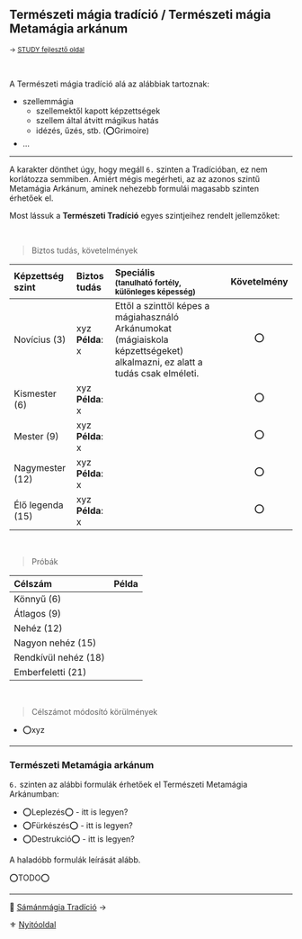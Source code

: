 ## Természeti mágia tradíció / Természeti mágia Metamágia arkánum

<sub>→ [STUDY fejlesztő oldal](https://github.com/kaktusztea/km100/wiki/STUDY.magiatradicio.samanmagia)</sub>

<br />

A Természeti mágia tradíció alá az alábbiak tartoznak:
- szellemmágia
  - szellemektől kapott képzettségek
  - szellem által átvitt mágikus hatás
  - idézés, űzés, stb. (⭕Grimoire)
- ...

---
A karakter dönthet úgy, hogy megáll `6.` szinten a Tradícióban, ez nem korlátozza semmiben. Amiért mégis megérheti, az az azonos szintű Metamágia Arkánum, aminek nehezebb formulái magasabb szinten érhetőek el.

Most lássuk a **Természeti Tradíció** egyes szintjeihez rendelt jellemzőket:

<br />

> Biztos tudás, követelmények

| Képzettség szint | Biztos tudás            | Speciális <br /> <sub>(tanulható fortély, különleges  képesség)</sub>                                                       | Követelmény |
| :--------------- | :---------------------- | :-------------------------------------------------------------------------------------------------------------------------- | :---------: |
| Novícius (3)     | xyz <br /> **Példa**: x | Ettől a szinttől képes a mágiahasználó Arkánumokat (mágiaiskola képzettségeket) alkalmazni, ez alatt a tudás csak elméleti. |      ⭕      |
| Kismester (6)    | xyz <br /> **Példa**: x |                                                                                                                             |      ⭕      |
| Mester (9)       | xyz <br /> **Példa**: x |                                                                                                                             |      ⭕      |
| Nagymester (12)  | xyz <br /> **Példa**: x |                                                                                                                             |      ⭕      |
| Élő legenda (15) | xyz <br /> **Példa**: x |                                                                                                                             |      ⭕      |

<br />

> Próbák

| Célszám | Példa  |
| :----------- | :----------- |
| Könnyű       (6)  | |
| Átlagos      (9)  | |
| Nehéz        (12) | |
| Nagyon nehéz (15) | |
| Rendkívül nehéz (18) | |
| Emberfeletti (21) | |

<br />

> Célszámot módosító körülmények

- ⭕xyz

---
### Természeti Metamágia arkánum

`6.` szinten az alábbi formulák érhetőek el Természeti Metamágia Arkánumban:
- ⭕Leplezés⭕ - itt is legyen?
- ⭕Fürkészés⭕ - itt is legyen?
- ⭕Destrukció⭕ - itt is legyen?

A haladóbb formulák leírását alább.

⭕TODO⭕

---

🔗 [Sámánmágia Tradíció](051_07_samanmagia.md) →

⚜️ [Nyitóoldal](start.md#5-trad%C3%ADci%C3%B3k)
